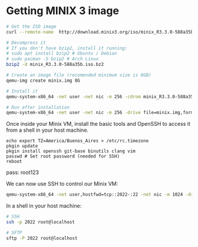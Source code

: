 # Getting MINIX 3 image

~~~bash
# Get the ISO image
curl --remote-name  http://download.minix3.org/iso/minix_R3.3.0-588a35b.iso.bz2

# Decompress it
# If you don't have bzip2, install it running:
# sudo apt install bzip2 # Ubuntu / Debian
# sudo pacman -S bzip2 # Arch Linux
bzip2 -d minix_R3.3.0-588a35b.iso.bz2

# Create an image file (recomended minimum size is 8GB)
qemu-img create minix.img 8G

# Install it
qemu-system-x86_64 -net user -net nic -m 256 -cdrom minix_R3.3.0-588a35b.iso -drive file=minix.img,format=raw -boot d

# Run after installation
qemu-system-x86_64 -net user -net nic -m 256 -drive file=minix.img,format=raw
~~~

Once inside your Minix VM, install the basic tools and OpenSSH to access it from a shell in your host machine.
~~~
echo export TZ=America/Buenos_Aires > /etc/rc.timezone
pkgin update
pkgin install openssh git-base binutils clang vim
passwd # Set root password (needed for SSH)
reboot
~~~

pass: root123

We can now use SSH to control our Minix VM:
~~~bash
qemu-system-x86_64 -net user,hostfwd=tcp::2022-:22 -net nic -m 1024 -drive file=minix.img,format=raw
~~~

In a shell in your host machine:
~~~bash
# SSH
ssh -p 2022 root@localhost

# SFTP
sftp -P 2022 root@localhost
~~~

